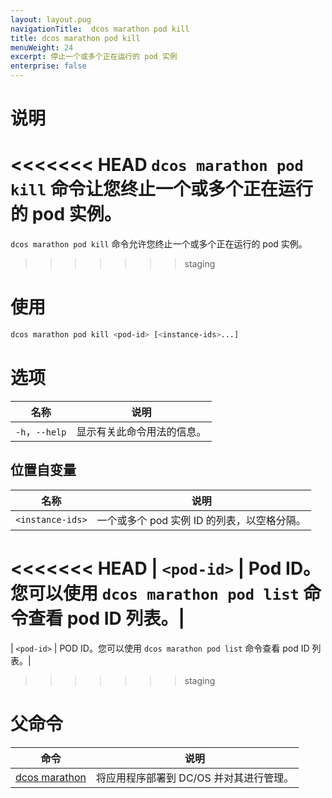 ```yaml
---
layout: layout.pug
navigationTitle:  dcos marathon pod kill
title: dcos marathon pod kill
menuWeight: 24
excerpt: 停止一个或多个正在运行的 pod 实例
enterprise: false
---
```


# 说明
<<<<<<< HEAD
`dcos marathon pod kill` 命令让您终止一个或多个正在运行的 pod 实例。
=======
`dcos marathon pod kill` 命令允许您终止一个或多个正在运行的 pod 实例。
>>>>>>> staging

# 使用

```bash
dcos marathon pod kill <pod-id> [<instance-ids>...]
```
# 选项

| 名称 | 说明 |
|---------|-------------|
| `-h`，`--help` | 显示有关此命令用法的信息。 |

## 位置自变量

| 名称 | 说明 |
|---------|-------------|
| `<instance-ids>` | 一个或多个 pod 实例 ID 的列表，以空格分隔。|
<<<<<<< HEAD
| `<pod-id>` | Pod ID。您可以使用 `dcos marathon pod list` 命令查看 pod ID 列表。|
=======
| `<pod-id>` | POD ID。您可以使用 `dcos marathon pod list` 命令查看 pod ID 列表。|
>>>>>>> staging

# 父命令

| 命令 | 说明 |
|---------|-------------|
| [dcos marathon](/cn/1.12/cli/command-reference/dcos-marathon/) | 将应用程序部署到 DC/OS 并对其进行管理。|

